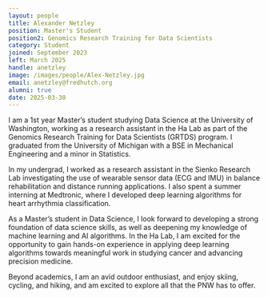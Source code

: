```yaml
---
layout: people
title: Alexander Netzley
position: Master's Student
position2: Genomics Research Training for Data Scientists
category: Student
joined: September 2023
left: March 2025
handle: anetzley
image: /images/people/Alex-Netzley.jpg
email: anetzley@fredhutch.org
alumni: true
date: 2025-03-30
---
```


I am a 1st year Master’s student studying Data Science at the University of Washington, working as a research assistant in the Ha Lab as part of the Genomics Research Training for Data Scientists (GRTDS) program. I graduated from the University of Michigan with a BSE in Mechanical Engineering and a minor in Statistics.

In my undergrad, I worked as a research assistant in the Sienko Research Lab investigating the use of wearable sensor data (ECG and IMU) in balance rehabilitation and distance running applications. I also spent a summer interning at Medtronic, where I developed deep learning algorithms for heart arrhythmia classification.

As a Master’s student in Data Science, I look forward to developing a strong foundation of data science skills, as well as deepening my knowledge of machine learning and AI algorithms. In the Ha Lab, I am excited for the opportunity to gain hands-on experience in applying deep learning algorithms towards meaningful work in studying cancer and advancing precision medicine.

Beyond academics, I am an avid outdoor enthusiast, and enjoy skiing, cycling, and hiking, and am excited to explore all that the PNW has to offer.